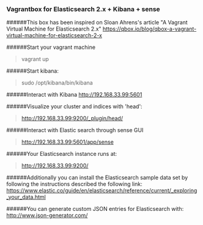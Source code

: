 ### Vagrantbox for Elasticsearch 2.x + Kibana + sense

######This box has been inspired on Sloan Ahrens's article "A Vagrant Virtual Machine for Elasticsearch 2.x"
https://qbox.io/blog/qbox-a-vagrant-virtual-machine-for-elasticsearch-2-x

######Start your vagrant machine
> vagrant up

######Start kibana:
> sudo /opt/kibana/bin/kibana

######Interact with Kibana
http://192.168.33.99:5601

######Visualize your cluster and indices with 'head':
>http://192.168.33.99:9200/_plugin/head/

######Interact with Elastic search through sense GUI
>http://192.168.33.99:5601/app/sense

######Your Elasticsearch instance runs at:
>http://192.168.33.99:9200/

######Additionally you can install the Elasticsearch sample data set by following the instructions described the following link:
https://www.elastic.co/guide/en/elasticsearch/reference/current/_exploring_your_data.html

######You can generate custom JSON entries for Elasticsearch with:
http://www.json-generator.com/
